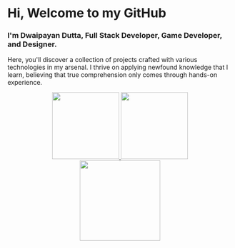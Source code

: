 <!--
<p align="center">Hey! I'm Dwaipayan. I love to build things & Code!</p>
-->
# Hi, Welcome to my GitHub
### I'm Dwaipayan Dutta, Full Stack Developer, Game Developer, and Designer.</h3>

Here, you'll discover a collection of projects crafted with various technologies in my arsenal. I thrive on applying newfound knowledge that I learn, believing that true comprehension only comes through hands-on experience.

<!--
<div style="text-align: center;">
  <a href="https://github.com/HawkdotDev" style="display: inline-block;">
    <img height="150em" src="https://github-readme-stats.vercel.app/api?username=HawkdotDev&show_icons=true&theme=tokyonight&include_all_commits=true&count_private=true&border_color=ffffff00" style="margin-right: 10px;" />
    <img height="150em" src="http://github-readme-streak-stats.herokuapp.com?user=HawkdotDev&theme=tokyonight&hide_border=true" />
  </a>
</div>
<div style="text-align: center;">
  <div>
    <img height="150em" style="display: inline-block;" src="https://github-readme-stats.vercel.app/api/top-langs/?username=HawkdotDev&layout=compact&theme=tokyonight&hide_border=true" />
  </div>
</div>
-->

<div align="center">
   <a href="https://github.com/HawkdotDev">
    <img height="150em" src="https://github-readme-stats.vercel.app/api?username=HawkdotDev&show_icons=true&theme=tokyonight&include_all_commits=true&count_private=true&border_color=ffffff00"/>
    <img height="150em" src="http://github-readme-streak-stats.herokuapp.com?user=HawkdotDev&theme=tokyonight&hide_border=true" />
  </a>
</div>

<!--
**HawkdotDev/HawkdotDev** is a ✨ _special_ ✨ repository because its `README.md` (this file) appears on your GitHub profile.

Here are some ideas to get you started:

- 🔭 I’m currently working on ...
- 🌱 I’m currently learning ...
- 👯 I’m looking to collaborate on ...
- 🤔 I’m looking for help with ...
- 💬 Ask me about ...
- 📫 How to reach me: ...
- 😄 Pronouns: ...
- ⚡ Fun fact: ...
-->

<div align="center">
  <img height="180em" src="https://github-readme-stats.vercel.app/api/top-langs/?username=HawkdotDev&layout=compact&langs_count=7&theme=tokyonight&border_color=ffffff00"/>
</div>
